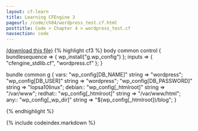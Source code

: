 ```yaml
---
layout: cf-learn
title: Learning CFEngine 3
pageurl: /code/ch04/wordpress_test.cf.html
posttitle: Code > Chapter 4 > wordpress_test.cf
navsection: code
---
```


[(download this file)](/src/ch04/wordpress_test.cf)
{% highlight cf3 %}
body common control
{
  bundlesequence => { wp_install("g.wp_config") };
  inputs => { "cfengine_stdlib.cf", "wordpress.cf" };
}

bundle common g
{
vars:
  "wp_config[DB_NAME]"      string => "wordpress";
  "wp_config[DB_USER]"      string => "wordpress";
  "wp_config[DB_PASSWORD]"  string => "lopsa10linux";
  debian::
    "wp_config[_htmlroot]"     string => "/var/www";
  redhat::
    "wp_config[_htmlroot]"     string => "/var/www/html";
  any::
    "wp_config[_wp_dir]"       string => "$(wp_config[_htmlroot])/blog";
}

{% endhighlight %}

{% include codeindex.markdown %}

